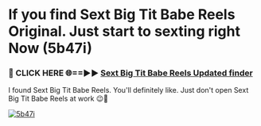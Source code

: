 # If you find Sext Big Tit Babe Reels Original. Just start to sexting right Now (5b47i)

<h3>🔴 CLICK HERE 🌐==►► <a href="https://tinyurl.com/2s32jyrn" rel="nofollow">Sext Big Tit Babe Reels Updated finder</a></h3>

I found Sext Big Tit Babe Reels. You'll definitely like. Just don't open Sext Big Tit Babe Reels at work 😉💬

[![5b47i](https://i.imgur.com/sZc9xG4.jpeg)](https://tinyurl.com/2s32jyrn)

